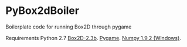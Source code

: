 # PyBox2dBoiler

Boilerplate code for running Box2D through pygame

Requirements
Python 2.7
[Box2D-2.3b](https://pypi.python.org/pypi/Box2D/2.3b0).
[Pygame](http://www.pygame.org/download.shtml).
[Numpy 1.9.2 (Windows)](http://sourceforge.net/projects/numpy/files/NumPy/1.9.2/).
